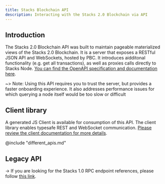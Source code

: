 ```yaml
---
title: Stacks Blockchain API
description: Interacting with the Stacks 2.0 Blockchain via API
---
```


## Introduction

The Stacks 2.0 Blockchain API was built to maintain pageable materialized views of the Stacks 2.0 Blockchain. It is a server that exposes a RESTful JSON API and WebSockets, hosted by PBC. It introduces aidditonal functionality (e.g. get all transactions), as well as proxies calls directly to Stacks Node. [You can find the OpenAPI specification and documentation here](https://blockstack.github.io/stacks-blockchain-api/).

~> Note: Using this API requires you to trust the server, but provides a faster onboarding experience. It also addresses performance issues for which querying a node itself would be too slow or difficult

## Client library

A generated JS Client is available for consumption of this API. The client library enables typesafe REST and WebSocket communication. [Please review the client documentation for more details](https://blockstack.github.io/stacks-blockchain-api/client/index.html).

@include "different_apis.md"

## Legacy API

-> If you are looking for the Stacks 1.0 RPC endpoint references, please follow [this link](https://core.blockstack.org/).
